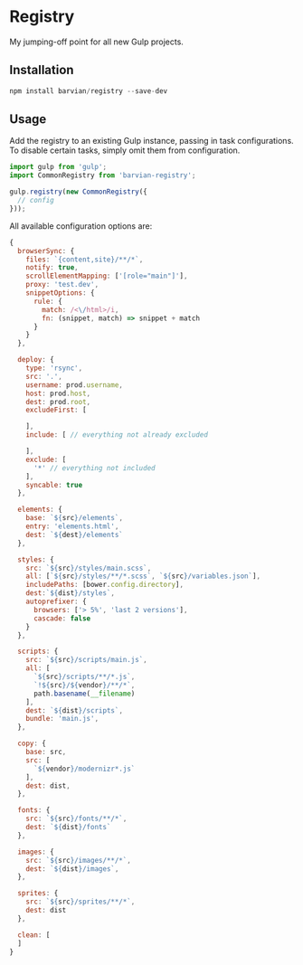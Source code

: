 # Registry

My jumping-off point for all new Gulp projects.

## Installation

```javascript
npm install barvian/registry --save-dev
```

## Usage

Add the registry to an existing Gulp instance, passing in task configurations. To disable certain tasks, simply omit them from configuration.

```javascript
import gulp from 'gulp';
import CommonRegistry from 'barvian-registry';

gulp.registry(new CommonRegistry({
  // config
}));
```

All available configuration options are:

```javascript
{
  browserSync: {
    files: `{content,site}/**/*`,
    notify: true,
    scrollElementMapping: ['[role="main"]'],
    proxy: 'test.dev',
    snippetOptions: {
      rule: {
        match: /<\/html>/i,
        fn: (snippet, match) => snippet + match
      }
    }
  },

  deploy: {
    type: 'rsync',
    src: '.',
    username: prod.username,
    host: prod.host,
    dest: prod.root,
    excludeFirst: [

    ],
    include: [ // everything not already excluded

    ],
    exclude: [
      '*' // everything not included
    ],
    syncable: true
  },

  elements: {
    base: `${src}/elements`,
    entry: 'elements.html',
    dest: `${dest}/elements`
  },

  styles: {
    src: `${src}/styles/main.scss`,
    all: [`${src}/styles/**/*.scss`, `${src}/variables.json`],
    includePaths: [bower.config.directory],
    dest:`${dist}/styles`,
    autoprefixer: {
      browsers: ['> 5%', 'last 2 versions'],
      cascade: false
    }
  },

  scripts: {
    src: `${src}/scripts/main.js`,
    all: [
      `${src}/scripts/**/*.js`,
      `!${src}/${vendor}/**/*`,
      path.basename(__filename)
    ],
    dest: `${dist}/scripts`,
    bundle: 'main.js',
  },

  copy: {
    base: src,
    src: [
      `${vendor}/modernizr*.js`
    ],
    dest: dist,
  },

  fonts: {
    src: `${src}/fonts/**/*`,
    dest: `${dist}/fonts`
  },

  images: {
    src: `${src}/images/**/*`,
    dest: `${dist}/images`,
  },

  sprites: {
    src: `${src}/sprites/**/*`,
    dest: dist
  },

  clean: [
  ]
}
```
